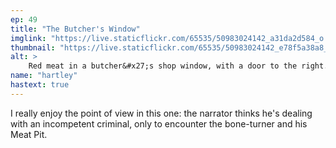 ```yaml
---
ep: 49
title: "The Butcher's Window"
imglink: "https://live.staticflickr.com/65535/50983024142_a31da2d584_o.jpg"
thumbnail: "https://live.staticflickr.com/65535/50983024142_e78f5a38a8_q.jpg"
alt: >
    Red meat in a butcher&#x27;s shop window, with a door to the right. 
name: "hartley"
hastext: true
---
```

I really enjoy the point of view in this one: the narrator thinks he's dealing with an incompetent criminal, only to encounter the bone-turner and his Meat Pit.